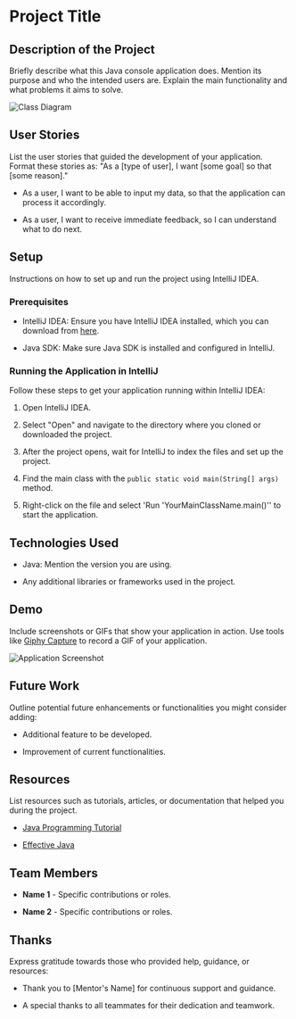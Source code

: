 
# Project Title

## Description of the Project

Briefly describe what this Java console application does. Mention its purpose and who the intended users are. Explain the main functionality and what problems it aims to solve.

![Class Diagram](path/to/your/class_diagram.png)

## User Stories

List the user stories that guided the development of your application. Format these stories as: "As a [type of user], I want [some goal] so that [some reason]."

- As a user, I want to be able to input my data, so that the application can process it accordingly.

- As a user, I want to receive immediate feedback, so I can understand what to do next.

## Setup

Instructions on how to set up and run the project using IntelliJ IDEA.

### Prerequisites

- IntelliJ IDEA: Ensure you have IntelliJ IDEA installed, which you can download from [here](https://www.jetbrains.com/idea/download/).

- Java SDK: Make sure Java SDK is installed and configured in IntelliJ.

### Running the Application in IntelliJ

Follow these steps to get your application running within IntelliJ IDEA:

1. Open IntelliJ IDEA.

2. Select "Open" and navigate to the directory where you cloned or downloaded the project.

3. After the project opens, wait for IntelliJ to index the files and set up the project.

4. Find the main class with the `public static void main(String[] args)` method.

5. Right-click on the file and select 'Run 'YourMainClassName.main()'' to start the application.

## Technologies Used

- Java: Mention the version you are using.

- Any additional libraries or frameworks used in the project.

## Demo

Include screenshots or GIFs that show your application in action. Use tools like [Giphy Capture](https://giphy.com/apps/giphycapture) to record a GIF of your application.

![Application Screenshot](path/to/your/screenshot.png)

## Future Work

Outline potential future enhancements or functionalities you might consider adding:

- Additional feature to be developed.

- Improvement of current functionalities.

## Resources

List resources such as tutorials, articles, or documentation that helped you during the project.

- [Java Programming Tutorial](https://www.example.com)

- [Effective Java](https://www.example.com)

## Team Members

- **Name 1** - Specific contributions or roles.

- **Name 2** - Specific contributions or roles.

## Thanks

Express gratitude towards those who provided help, guidance, or resources:

- Thank you to [Mentor's Name] for continuous support and guidance.

- A special thanks to all teammates for their dedication and teamwork.
